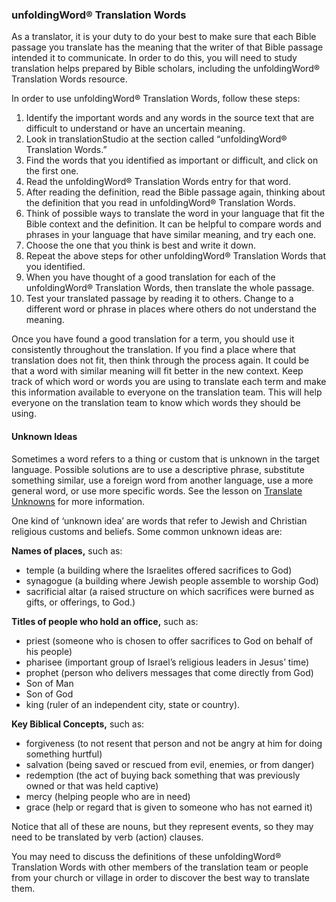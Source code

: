 ### unfoldingWord® Translation Words

As a translator, it is your duty to do your best to make sure that each Bible passage you translate has the meaning that the writer of that Bible passage intended it to communicate. In order to do this, you will need to study translation helps prepared by Bible scholars, including the unfoldingWord® Translation Words resource.

In order to use unfoldingWord® Translation Words, follow these steps:

1. Identify the important words and any words in the source text that are difficult to understand or have an uncertain meaning.
2. Look in translationStudio at the section called “unfoldingWord® Translation Words.”
3. Find the words that you identified as important or difficult, and click on the first one.
4. Read the unfoldingWord® Translation Words entry for that word.
5. After reading the definition, read the Bible passage again, thinking about the definition that you read in unfoldingWord® Translation Words.
6. Think of possible ways to translate the word in your language that fit the Bible context and the definition. It can be helpful to compare words and phrases in your language that have similar meaning, and try each one.
7. Choose the one that you think is best and write it down.
8. Repeat the above steps for other unfoldingWord® Translation Words that you identified.
9. When you have thought of a good translation for each of the unfoldingWord® Translation Words, then translate the whole passage.
10. Test your translated passage by reading it to others. Change to a different word or phrase in places where others do not understand the meaning.

Once you have found a good translation for a term, you should use it consistently throughout the translation. If you find a place where that translation does not fit, then think through the process again. It could be that a word with similar meaning will fit better in the new context. Keep track of which word or words you are using to translate each term and make this information available to everyone on the translation team. This will help everyone on the translation team to know which words they should be using.

#### Unknown Ideas

Sometimes a word refers to a thing or custom that is unknown in the target language. Possible solutions are to use a descriptive phrase, substitute something similar, use a foreign word from another language, use a more general word, or use more specific words. See the lesson on [Translate Unknowns](../translate-unknown/01.md) for more information.

One kind of ‘unknown idea’ are words that refer to Jewish and Christian religious customs and beliefs. Some common unknown ideas are:

**Names of places,** such as:

* temple (a building where the Israelites offered sacrifices to God)
* synagogue (a building where Jewish people assemble to worship God)
* sacrificial altar (a raised structure on which sacrifices were burned as gifts, or offerings, to God.)

**Titles of people who hold an office,** such as:

* priest (someone who is chosen to offer sacrifices to God on behalf of his people)
* pharisee (important group of Israel’s religious leaders in Jesus’ time)
* prophet (person who delivers messages that come directly from God)
* Son of Man
* Son of God
* king (ruler of an independent city, state or country).

**Key Biblical Concepts,** such as:

* forgiveness (to not resent that person and not be angry at him for doing something hurtful)
* salvation (being saved or rescued from evil, enemies, or from danger)
* redemption (the act of buying back something that was previously owned or that was held captive)
* mercy (helping people who are in need)
* grace (help or regard that is given to someone who has not earned it)

Notice that all of these are nouns, but they represent events, so they may need to be translated by verb (action) clauses.

You may need to discuss the definitions of these unfoldingWord® Translation Words with other members of the translation team or people from your church or village in order to discover the best way to translate them.
